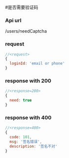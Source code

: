 #是否需要验证码

### Api url

/users/needCaptcha

### request

```js
//<request>
{
  loginId: 'email or phone'
}

```

### response with 200

```js
//<response=200>
{
  need: true
}

```

### response with 400

```js
//<response=400>
{
  code: 101,
  msg: '签名错误',
  description: '签名不对'
}

```

